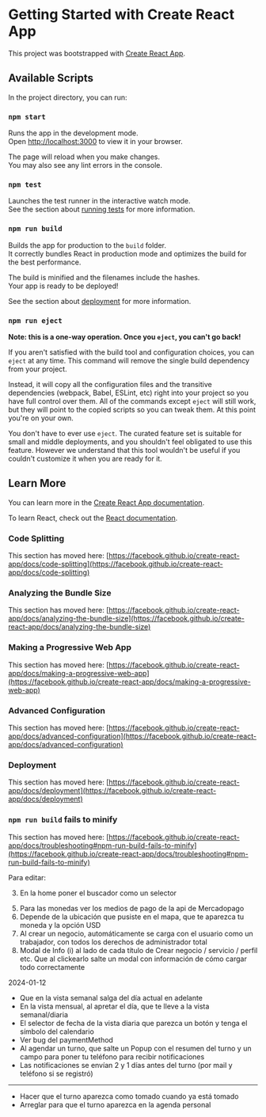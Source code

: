 # Getting Started with Create React App

This project was bootstrapped with [Create React App](https://github.com/facebook/create-react-app).

## Available Scripts

In the project directory, you can run:

### `npm start`

Runs the app in the development mode.\
Open [http://localhost:3000](http://localhost:3000) to view it in your browser.

The page will reload when you make changes.\
You may also see any lint errors in the console.

### `npm test`

Launches the test runner in the interactive watch mode.\
See the section about [running tests](https://facebook.github.io/create-react-app/docs/running-tests) for more information.

### `npm run build`

Builds the app for production to the `build` folder.\
It correctly bundles React in production mode and optimizes the build for the best performance.

The build is minified and the filenames include the hashes.\
Your app is ready to be deployed!

See the section about [deployment](https://facebook.github.io/create-react-app/docs/deployment) for more information.

### `npm run eject`

**Note: this is a one-way operation. Once you `eject`, you can't go back!**

If you aren't satisfied with the build tool and configuration choices, you can `eject` at any time. This command will remove the single build dependency from your project.

Instead, it will copy all the configuration files and the transitive dependencies (webpack, Babel, ESLint, etc) right into your project so you have full control over them. All of the commands except `eject` will still work, but they will point to the copied scripts so you can tweak them. At this point you're on your own.

You don't have to ever use `eject`. The curated feature set is suitable for small and middle deployments, and you shouldn't feel obligated to use this feature. However we understand that this tool wouldn't be useful if you couldn't customize it when you are ready for it.

## Learn More

You can learn more in the [Create React App documentation](https://facebook.github.io/create-react-app/docs/getting-started).

To learn React, check out the [React documentation](https://reactjs.org/).

### Code Splitting

This section has moved here: [https://facebook.github.io/create-react-app/docs/code-splitting](https://facebook.github.io/create-react-app/docs/code-splitting)

### Analyzing the Bundle Size

This section has moved here: [https://facebook.github.io/create-react-app/docs/analyzing-the-bundle-size](https://facebook.github.io/create-react-app/docs/analyzing-the-bundle-size)

### Making a Progressive Web App

This section has moved here: [https://facebook.github.io/create-react-app/docs/making-a-progressive-web-app](https://facebook.github.io/create-react-app/docs/making-a-progressive-web-app)

### Advanced Configuration

This section has moved here: [https://facebook.github.io/create-react-app/docs/advanced-configuration](https://facebook.github.io/create-react-app/docs/advanced-configuration)

### Deployment

This section has moved here: [https://facebook.github.io/create-react-app/docs/deployment](https://facebook.github.io/create-react-app/docs/deployment)

### `npm run build` fails to minify

This section has moved here: [https://facebook.github.io/create-react-app/docs/troubleshooting#npm-run-build-fails-to-minify](https://facebook.github.io/create-react-app/docs/troubleshooting#npm-run-build-fails-to-minify)

Para editar:

<!-- 1) Agregar el signo de cierre al modal de login
2) Poner en 2 columnas (izq cartel de texto, der el video) toda la home -->
3) En la home poner el buscador como un selector
<!-- 4) Los botones del header solo aparecen en Home (quiero ofrecer y quiero buscar) -->
5) Para las monedas ver los medios de pago de la api de Mercadopago
6) Depende de la ubicación que pusiste en el mapa, que te aparezca tu moneda y la opción USD
7) Al crear un negocio, automáticamente se carga con el usuario como un trabajador, con todos los derechos de administrador total
8) Modal de Info (i) al lado de cada título de Crear negocio / servicio / perfil etc. Que al clickearlo salte un modal con información de cómo cargar todo correctamente

2024-01-12

- Que en la vista semanal salga del día actual en adelante
- En la vista mensual, al apretar el día, que te lleve a la vista semanal/diaria
- El selector de fecha de la vista diaria que parezca un botón y tenga el símbolo del calendario
- Ver bug del paymentMethod
- Al agendar un turno, que salte un Popup con el resumen del turno y un campo para poner tu teléfono para recibir notificaciones
- Las notificaciones se envían 2 y 1 días antes del turno (por mail y teléfono si se registró)
------------------
- Hacer que el turno aparezca como tomado cuando ya está tomado
- Arreglar para que el turno aparezca en la agenda personal
